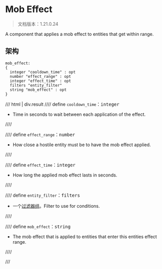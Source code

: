 # Mob Effect

> 文档版本：1.21.0.24

A component that applies a mob effect to entities that get within range.

## 架构

```mcschema
mob_effect:
{
  integer "cooldown_time" : opt
  number "effect_range" : opt
  integer "effect_time" : opt
  filters "entity_filter"
  string "mob_effect" : opt
}

```

/// html | div.result
//// define
`cooldown_time`：<samp>integer</samp>

- Time in seconds to wait between each application of the effect.


////


//// define
`effect_range`：<samp>number</samp>

- How close a hostile entity must be to have the mob effect applied.


////


//// define
`effect_time`：<samp>integer</samp>

- How long the applied mob effect lasts in seconds.


////


//// define
`entity_filter`：<samp>filters</samp>

- 一个[过滤器组](../filter.md)。Filter to use for conditions.


////


//// define
`mob_effect`：<samp>string</samp>

- The mob effect that is applied to entities that enter this entities effect range.


////


///

